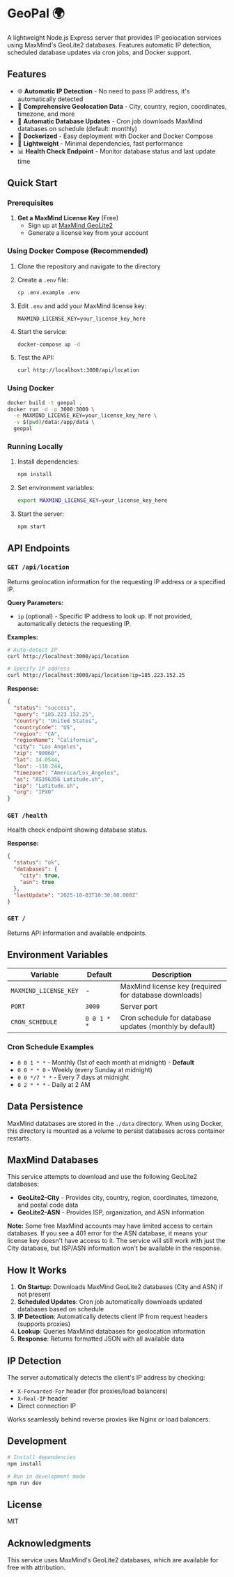 # GeoPal 🌍

A lightweight Node.js Express server that provides IP geolocation services using MaxMind's GeoLite2 databases. Features automatic IP detection, scheduled database updates via cron jobs, and Docker support.

## Features

- 🌐 **Automatic IP Detection** - No need to pass IP address, it's automatically detected
- 📍 **Comprehensive Geolocation Data** - City, country, region, coordinates, timezone, and more
- 🔄 **Automatic Database Updates** - Cron job downloads MaxMind databases on schedule (default: monthly)
- 🐳 **Dockerized** - Easy deployment with Docker and Docker Compose
- 🚀 **Lightweight** - Minimal dependencies, fast performance
- 📊 **Health Check Endpoint** - Monitor database status and last update time

## Quick Start

### Prerequisites

1. **Get a MaxMind License Key** (Free)
   - Sign up at [MaxMind GeoLite2](https://www.maxmind.com/en/geolite2/signup)
   - Generate a license key from your account

### Using Docker Compose (Recommended)

1. Clone the repository and navigate to the directory

2. Create a `.env` file:
   ```bash
   cp .env.example .env
   ```

3. Edit `.env` and add your MaxMind license key:
   ```env
   MAXMIND_LICENSE_KEY=your_license_key_here
   ```

4. Start the service:
   ```bash
   docker-compose up -d
   ```

5. Test the API:
   ```bash
   curl http://localhost:3000/api/location
   ```

### Using Docker

```bash
docker build -t geopal .
docker run -d -p 3000:3000 \
  -e MAXMIND_LICENSE_KEY=your_license_key_here \
  -v $(pwd)/data:/app/data \
  geopal
```

### Running Locally

1. Install dependencies:
   ```bash
   npm install
   ```

2. Set environment variables:
   ```bash
   export MAXMIND_LICENSE_KEY=your_license_key_here
   ```

3. Start the server:
   ```bash
   npm start
   ```

## API Endpoints

### `GET /api/location`

Returns geolocation information for the requesting IP address or a specified IP.

**Query Parameters:**
- `ip` (optional) - Specific IP address to look up. If not provided, automatically detects the requesting IP.

**Examples:**
```bash
# Auto-detect IP
curl http://localhost:3000/api/location

# Specify IP address
curl http://localhost:3000/api/location?ip=185.223.152.25
```

**Response:**
```json
{
  "status": "success",
  "query": "185.223.152.25",
  "country": "United States",
  "countryCode": "US",
  "region": "CA",
  "regionName": "California",
  "city": "Los Angeles",
  "zip": "90060",
  "lat": 34.0544,
  "lon": -118.244,
  "timezone": "America/Los_Angeles",
  "as": "AS396356 Latitude.sh",
  "isp": "Latitude.sh",
  "org": "IPXO"
}
```

### `GET /health`

Health check endpoint showing database status.

**Response:**
```json
{
  "status": "ok",
  "databases": {
    "city": true,
    "asn": true
  },
  "lastUpdate": "2025-10-03T10:30:00.000Z"
}
```

### `GET /`

Returns API information and available endpoints.

## Environment Variables

| Variable | Default | Description |
|----------|---------|-------------|
| `MAXMIND_LICENSE_KEY` | - | MaxMind license key (required for database downloads) |
| `PORT` | `3000` | Server port |
| `CRON_SCHEDULE` | `0 0 1 * *` | Cron schedule for database updates (monthly by default) |

### Cron Schedule Examples

- `0 0 1 * *` - Monthly (1st of each month at midnight) - **Default**
- `0 0 * * 0` - Weekly (every Sunday at midnight)
- `0 0 */7 * *` - Every 7 days at midnight
- `0 2 * * *` - Daily at 2 AM

## Data Persistence

MaxMind databases are stored in the `./data` directory. When using Docker, this directory is mounted as a volume to persist databases across container restarts.

## MaxMind Databases

This service attempts to download and use the following GeoLite2 databases:

- **GeoLite2-City** - Provides city, country, region, coordinates, timezone, and postal code data
- **GeoLite2-ASN** - Provides ISP, organization, and ASN information

**Note:** Some free MaxMind accounts may have limited access to certain databases. If you see a 401 error for the ASN database, it means your license key doesn't have access to it. The service will still work with just the City database, but ISP/ASN information won't be available in the response.

## How It Works

1. **On Startup**: Downloads MaxMind GeoLite2 databases (City and ASN) if not present
2. **Scheduled Updates**: Cron job automatically downloads updated databases based on schedule
3. **IP Detection**: Automatically detects client IP from request headers (supports proxies)
4. **Lookup**: Queries MaxMind databases for geolocation information
5. **Response**: Returns formatted JSON with all available data

## IP Detection

The server automatically detects the client's IP address by checking:
- `X-Forwarded-For` header (for proxies/load balancers)
- `X-Real-IP` header
- Direct connection IP

Works seamlessly behind reverse proxies like Nginx or load balancers.

## Development

```bash
# Install dependencies
npm install

# Run in development mode
npm run dev
```

## License

MIT

## Acknowledgments

This service uses MaxMind's GeoLite2 databases, which are available for free with attribution.

